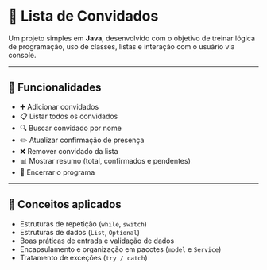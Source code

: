 # 📝 Lista de Convidados

Um projeto simples em **Java**, desenvolvido com o objetivo de treinar lógica de programação, uso de classes, listas e interação com o usuário via console.

---

## 🚀 Funcionalidades

- ➕ Adicionar convidados  
- 📋 Listar todos os convidados  
- 🔍 Buscar convidado por nome  
- ✏️ Atualizar confirmação de presença  
- ❌ Remover convidado da lista  
- 📊 Mostrar resumo (total, confirmados e pendentes)  
- 🚪 Encerrar o programa

---

## 🧠 Conceitos aplicados

- Estruturas de repetição (`while`, `switch`)
- Estruturas de dados (`List`, `Optional`)
- Boas práticas de entrada e validação de dados
- Encapsulamento e organização em pacotes (`model` e `Service`)
- Tratamento de exceções (`try / catch`)
